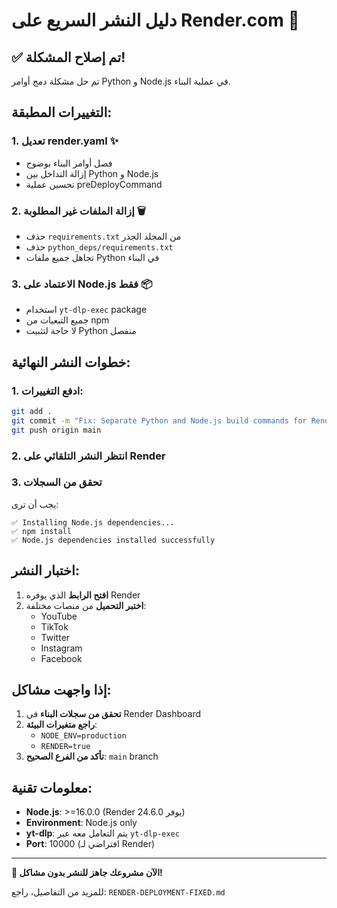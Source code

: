 # دليل النشر السريع على Render.com 🚀

## ✅ تم إصلاح المشكلة!

تم حل مشكلة دمج أوامر Python و Node.js في عملية البناء.

## التغييرات المطبقة:

### 1. تعديل render.yaml ✨
- فصل أوامر البناء بوضوح
- إزالة التداخل بين Python و Node.js
- تحسين عملية preDeployCommand

### 2. إزالة الملفات غير المطلوبة 🗑️
- حذف `requirements.txt` من المجلد الجذر
- حذف `python_deps/requirements.txt`
- تجاهل جميع ملفات Python في البناء

### 3. الاعتماد على Node.js فقط 📦
- استخدام `yt-dlp-exec` package
- جميع التبعيات من npm
- لا حاجة لتثبيت Python منفصل

## خطوات النشر النهائية:

### 1. ادفع التغييرات:
```bash
git add .
git commit -m "Fix: Separate Python and Node.js build commands for Render"
git push origin main
```

### 2. انتظر النشر التلقائي على Render

### 3. تحقق من السجلات
يجب أن ترى:
```
✅ Installing Node.js dependencies...
✅ npm install
✅ Node.js dependencies installed successfully
```

## اختبار النشر:

1. **افتح الرابط** الذي يوفره Render
2. **اختبر التحميل** من منصات مختلفة:
   - YouTube
   - TikTok
   - Twitter
   - Instagram
   - Facebook

## إذا واجهت مشاكل:

1. **تحقق من سجلات البناء** في Render Dashboard
2. **راجع متغيرات البيئة**:
   - `NODE_ENV=production`
   - `RENDER=true`
3. **تأكد من الفرع الصحيح**: `main` branch

## معلومات تقنية:

- **Node.js**: >=16.0.0 (Render يوفر 24.6.0)
- **Environment**: Node.js only
- **yt-dlp**: يتم التعامل معه عبر `yt-dlp-exec`
- **Port**: 10000 (افتراضي لـ Render)

---

**🎉 الآن مشروعك جاهز للنشر بدون مشاكل!**

للمزيد من التفاصيل، راجع: `RENDER-DEPLOYMENT-FIXED.md`